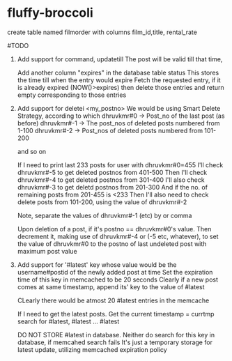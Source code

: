 # fluffy-broccoli

create table named filmorder with columns film_id,title, rental_rate

#TODO
1. Add support for command, 
		updatetill <time in minutes>
	The post will be valid till that time, 

	Add another column "expires" in the database table status
	This stores the time till when the entry would expire
	Fetch the requested entry, if it is already expired (NOW()>expires)
	then delete those entries and return empty corresponding to those entries

2. Add support for deletei <my_postno>
	We would be using Smart Delete Strategy, according to which
	dhruvkmr#0 -> Post_no of the last post (as before)
	dhruvkmr#-1 -> The post_nos of deleted posts numbered from 1-100
	dhruvkmr#-2 -> Post_nos of deleted posts numbered from 101-200

	and so on

	If I need to print last 233 posts for user with dhruvkmr#0=455
	I'll check dhruvkmr#-5 to get deleted postnos from 401-500
	Then I'll check dhruvkmr#-4 to get deleted postnos from 301-400
	I'll also check dhruvkmr#-3 to get deletd postnos from 201-300
	And if the no. of remaining posts from 201-455 is <233
	Then I'll also need to check delete posts from 101-200, using the 
	value of dhruvkmr#-2

	Note, separate the values of dhruvkmr#-1 (etc)  by <space> or comma

	Upon deletion of a post, if it's postno == dhruvkmr#0's value. Then
	decrement it, making use of dhruvkmr#-4 or (-5 etc, whatever), to set
	the value of dhruvkmr#0 to the postno of last undeleted post with maximum
	post value

3. Add support for '#latest<timestamp>' key whose value would be the username#postid 
	of the newly added post at time <timestamp>
	Set the expiration time of this key in memcached to be 20 seconds
	Clearly if a new post comes at same timestamp, append its' key to the value of #latest<timestamp>

	CLearly there would be atmost 20 #latest<timestamp> entries in the memcache

	If I need to get the latest posts. Get the current timestamp = currtmp
	search for #latest<currtmp>, #latest<currtmp-1> ... #latest<currtmp-20>

	DO NOT STORE #latest<timestamp> in database.
	Neither do search for this key in database, if memcahed search fails
	It's just a temporary storage for latest update, utilizing memcached expiration policy


